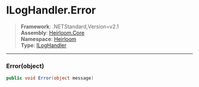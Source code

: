 # ILogHandler.Error

> **Framework**: .NETStandard,Version=v2.1  
> **Assembly**: [Heirloom.Core][0]  
> **Namespace**: [Heirloom][0]  
> **Type**: [ILogHandler][1]  

--------------------------------------------------------------------------------

### Error(object)

```cs
public void Error(object message)
```

[0]: ../Heirloom.Core.md
[1]: Heirloom.ILogHandler.md
